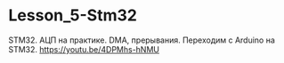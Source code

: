 # Lesson_5-Stm32
STM32. АЦП на практике. DMA, прерывания. Переходим с Arduino на STM32.
https://youtu.be/4DPMhs-hNMU
